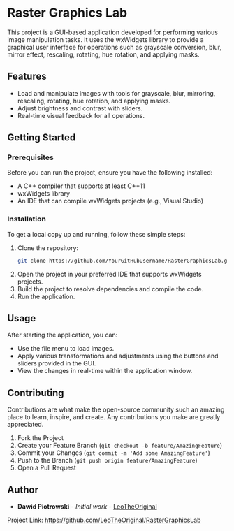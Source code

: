 # Raster Graphics Lab

This project is a GUI-based application developed for performing various image manipulation tasks. It uses the wxWidgets library to provide a graphical user interface for operations such as grayscale conversion, blur, mirror effect, rescaling, rotating, hue rotation, and applying masks.

## Features

- Load and manipulate images with tools for grayscale, blur, mirroring, rescaling, rotating, hue rotation, and applying masks.
- Adjust brightness and contrast with sliders.
- Real-time visual feedback for all operations.

## Getting Started

### Prerequisites

Before you can run the project, ensure you have the following installed:
- A C++ compiler that supports at least C++11
- wxWidgets library
- An IDE that can compile wxWidgets projects (e.g., Visual Studio)

### Installation

To get a local copy up and running, follow these simple steps:

1. Clone the repository:
   ```bash
   git clone https://github.com/YourGitHubUsername/RasterGraphicsLab.git
2. Open the project in your preferred IDE that supports wxWidgets projects.
3. Build the project to resolve dependencies and compile the code.
4. Run the application.

## Usage
After starting the application, you can:

- Use the file menu to load images.
- Apply various transformations and adjustments using the buttons and sliders provided in the GUI.
- View the changes in real-time within the application window.

## Contributing
Contributions are what make the open-source community such an amazing place to learn, inspire, and create. Any contributions you make are greatly appreciated.

1. Fork the Project
2. Create your Feature Branch (`git checkout -b feature/AmazingFeature`)
3. Commit your Changes (`git commit -m 'Add some AmazingFeature'`)
4. Push to the Branch (`git push origin feature/AmazingFeature`)
5. Open a Pull Request

## Author
- **Dawid Piotrowski** - *Initial work* - [LeoTheOriginal](https://github.com/LeoTheOriginal)

Project Link: https://github.com/LeoTheOriginal/RasterGraphicsLab